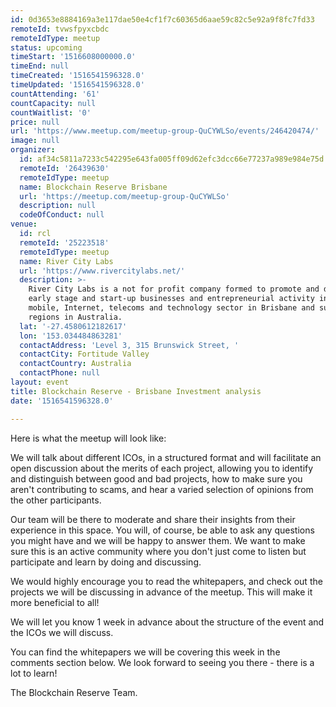 ```yaml
---
id: 0d3653e8884169a3e117dae50e4cf1f7c60365d6aae59c82c5e92a9f8fc7fd33
remoteId: tvwsfpyxcbdc
remoteIdType: meetup
status: upcoming
timeStart: '1516608000000.0'
timeEnd: null
timeCreated: '1516541596328.0'
timeUpdated: '1516541596328.0'
countAttending: '61'
countCapacity: null
countWaitlist: '0'
price: null
url: 'https://www.meetup.com/meetup-group-QuCYWLSo/events/246420474/'
image: null
organizer:
  id: af34c5811a7233c542295e643fa005ff09d62efc3dcc66e77237a989e984e75d
  remoteId: '26439630'
  remoteIdType: meetup
  name: Blockchain Reserve Brisbane
  url: 'https://meetup.com/meetup-group-QuCYWLSo'
  description: null
  codeOfConduct: null
venue:
  id: rcl
  remoteId: '25223518'
  remoteIdType: meetup
  name: River City Labs
  url: 'https://www.rivercitylabs.net/'
  description: >-
    River City Labs is a not for profit company formed to promote and develop
    early stage and start-up businesses and entrepreneurial activity in the
    mobile, Internet, telecoms and technology sector in Brisbane and surrounding
    regions in Australia.
  lat: '-27.4580612182617'
  lon: '153.034484863281'
  contactAddress: 'Level 3, 315 Brunswick Street, '
  contactCity: Fortitude Valley
  contactCountry: Australia
  contactPhone: null
layout: event
title: Blockchain Reserve - Brisbane Investment analysis
date: '1516541596328.0'

---
```

<p>Here is what the meetup will look like:</p> <p>We will talk about different ICOs, in a structured format and will facilitate an open discussion about the merits of each project, allowing you to identify and distinguish between good and bad projects, how to make sure you aren't contributing to scams, and hear a varied selection of opinions from the other participants.</p> <p>Our team will be there to moderate and share their insights from their experience in this space. You will, of course, be able to ask any questions you might have and we will be happy to answer them. We want to make sure this is an active community where you don't just come to listen but participate and learn by doing and discussing.</p> <p>We would highly encourage you to read the whitepapers, and check out the projects we will be discussing in advance of the meetup. This will make it more beneficial to all!</p> <p>We will let you know 1 week in advance about the structure of the event and the ICOs we will discuss.</p> <p>You can find the whitepapers we will be covering this week in the comments section below. We look forward to seeing you there - there is a lot to learn!</p> <p>The Blockchain Reserve Team.</p> 

